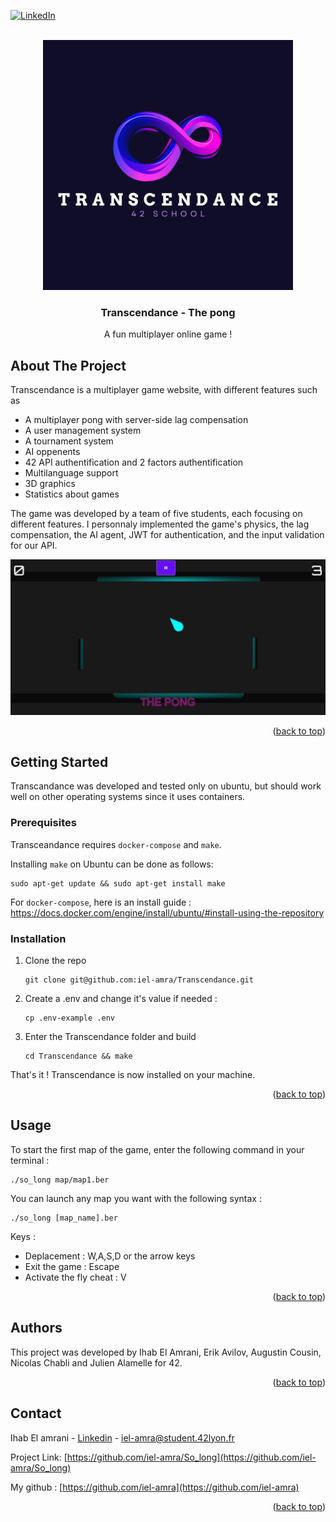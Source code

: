 <!-- Improved compatibility of back to top link: See: https://github.com/othneildrew/Best-README-Template/pull/73 -->
<a name="readme-top"></a>
<!--
*** Thanks for checking out the Best-README-Template. If you have a suggestion
*** that would make this better, please fork the repo and create a pull request
*** or simply open an issue with the tag "enhancement".
*** Don't forget to give the project a star!
*** Thanks again! Now go create something AMAZING! :D
-->



<!-- PROJECT SHIELDS -->
<!--
*** I'm using markdown "reference style" links for readability.
*** Reference links are enclosed in brackets [ ] instead of parentheses ( ).
*** See the bottom of this document for the declaration of the reference variables
*** for contributors-url, forks-url, etc. This is an optional, concise syntax you may use.
*** https://www.markdownguide.org/basic-syntax/#reference-style-links
-->
[![LinkedIn][linkedin-shield]][linkedin-url]

<!-- PROJECT LOGO -->
<br />
<div align="center">
  <a href="https://github.com/iel-amra/Transcendance">
    <img src="https://github.com/iel-amra/Transcendance/blob/main/Transcendance.png?raw=true" alt="Logo" width="400" height="400">
  </a>

  <h3 align="center">Transcendance - The pong</h3>

  <p align="center">
    A fun multiplayer online game !
  </p>
</div>



<!-- ABOUT THE PROJECT -->
## About The Project

Transcendance is a multiplayer game website, with different features such as
- A multiplayer pong with server-side lag compensation
- A user management system
- A tournament system
- AI oppenents
- 42 API authentification and 2 factors authentification
- Multilanguage support
- 3D graphics
- Statistics about games

The game was developed by a team of five students, each focusing on different features. I personnaly implemented the game's physics, the lag compensation, the AI agent, JWT for authentication, and the input validation for our API.

![Product Name Screen Shot][product-screenshot]

<p align="right">(<a href="#readme-top">back to top</a>)</p>



<!-- GETTING STARTED -->
## Getting Started

Transcandance was developed and tested only on ubuntu, but should work well on other operating systems since it uses containers.

### Prerequisites

<p>Transceandance requires <code class="language-plaintext highlighter-rouge">docker-compose</code> and <code class="language-plaintext highlighter-rouge">make</code>. 

Installing <code class="language-plaintext highlighter-rouge">make</code> on Ubuntu can be done as follows:</p>

```
sudo apt-get update && sudo apt-get install make
```

For <code class="language-plaintext highlighter-rouge">docker-compose</code>, here is an install guide : https://docs.docker.com/engine/install/ubuntu/#install-using-the-repository

### Installation

1. Clone the repo
   ```
   git clone git@github.com:iel-amra/Transcendance.git
   ```
2. Create a .env and change it's value if needed :
   ```
   cp .env-example .env
   ```
3. Enter the Transcendance folder and build
   ```
   cd Transcendance && make
   ```

That's it ! Transcendance is now installed on your machine.

<p align="right">(<a href="#readme-top">back to top</a>)</p>



<!-- USAGE EXAMPLES -->
## Usage

To start the first map of the game, enter the following command in your terminal :
```
./so_long map/map1.ber
```

You can launch any map you want with the following syntax :
```
./so_long [map_name].ber
```

Keys :
* Deplacement : W,A,S,D or the arrow keys
* Exit the game : Escape
* Activate the fly cheat : V

<p align="right">(<a href="#readme-top">back to top</a>)</p>

## Authors
This project was developed by Ihab El Amrani, Erik Avilov, Augustin Cousin, Nicolas Chabli and Julien Alamelle for 42.

<p align="right">(<a href="#readme-top">back to top</a>)</p>


<!-- CONTACT -->
## Contact

Ihab El amrani - [Linkedin](https://www.linkedin.com/in/ihab-el-amrani) - iel-amra@student.42lyon.fr

Project Link: [https://github.com/iel-amra/So_long](https://github.com/iel-amra/So_long)

My github : [https://github.com/iel-amra](https://github.com/iel-amra)

<p align="right">(<a href="#readme-top">back to top</a>)</p>



<!-- MARKDOWN LINKS & IMAGES -->
<!-- https://www.markdownguide.org/basic-syntax/#reference-style-links -->
[linkedin-shield]: https://img.shields.io/badge/-LinkedIn-black.svg?style=for-the-badge&logo=linkedin&colorB=555
[linkedin-url]: https://www.linkedin.com/in/ihab-el-amrani
[product-screenshot]: https://github.com/iel-amra/Transcendance/blob/main/screenshot.png?raw=true